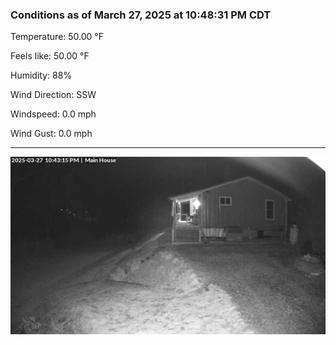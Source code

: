 ### Conditions as of March 27, 2025 at 10:48:31 PM CDT 

Temperature: 50.00 &deg;F

Feels like: 50.00 &deg;F

Humidity: 88%

Wind Direction: SSW

Windspeed: 0.0 mph

Wind Gust: 0.0 mph

---

<img src="./images/latest.jpeg"/>

